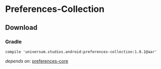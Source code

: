 Preferences-Collection
===============

## Download ##

### Gradle ###

    compile 'universum.studios.android:preferences-collection:1.0.1@aar'

_depends on:_
[preferences-core](https://github.com/universum-studios/android_preferences/tree/master/library-core)